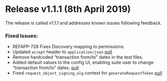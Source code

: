 # Release v1.1.1 (8th April 2019)

The release is called v1.1.1 and addresses known issues following feedback.

### Fixed Issues:

* REFAPP-728 Fixes Discovery mapping to permissions.
* Updated `accept` header to `application/json` [pull](https://bitbucket.org/openbankingteam/conformance-suite/pull-requests/295)
* Remove hardcoded “transaction from/to” dates in the test files.
* Added default values to the config UI, enabling suite user to change “transaction from/to” dates. [pull](https://bitbucket.org/openbankingteam/conformance-suite/pull-requests/297)
* Fixed `request_object_signing_alg` context for `generateRequestToken` [pull](https://bitbucket.org/openbankingteam/conformance-suite/pull-requests/298)
